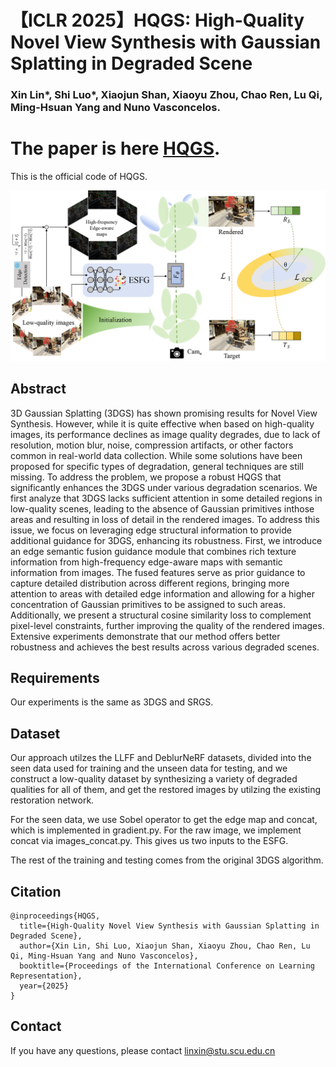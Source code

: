 # 【ICLR 2025】HQGS: High-Quality Novel View Synthesis with Gaussian Splatting in Degraded Scene
### Xin Lin*, Shi Luo*, Xiaojun Shan, Xiaoyu Zhou, Chao Ren, Lu Qi, Ming-Hsuan Yang and Nuno Vasconcelos. 
# The paper is here [HQGS](https://openreview.net/pdf?id=25Zlvl7JxW).
This is the official code of HQGS.

![main_fig](./framework_5.png)

## Abstract
3D Gaussian Splatting (3DGS) has shown promising results for Novel View Synthesis. However, while it is quite effective when based on high-quality images, its performance declines as image quality degrades, due to lack of resolution, motion blur, noise, compression artifacts, or other factors common in real-world data collection. While some solutions have been proposed for specific types of degradation, general techniques are still missing. To address the problem, we propose a robust HQGS that significantly enhances the 3DGS under various degradation scenarios. We first analyze that 3DGS lacks sufficient attention in some detailed
regions in low-quality scenes, leading to the absence of Gaussian primitives inthose areas and resulting in loss of detail in the rendered images. To address this issue, we focus on leveraging edge structural information to provide additional guidance for 3DGS, enhancing its robustness. First, we introduce an edge semantic fusion guidance module that combines rich texture information from high-frequency edge-aware maps with semantic information from images. The fused features serve as prior guidance to capture detailed distribution across different regions, bringing more attention to areas with detailed edge information and allowing for a higher concentration of Gaussian primitives to be assigned to such areas. Additionally, we present a structural cosine similarity loss to complement pixel-level constraints, further improving the quality of the rendered images. Extensive experiments demonstrate that our method offers better robustness and achieves the best results across various degraded scenes.

## Requirements
Our experiments is the same as 3DGS and SRGS.

## Dataset
Our approach utilzes the LLFF and DeblurNeRF datasets, divided into the seen data used for training and the unseen data for testing, and we construct a low-quality dataset by synthesizing a variety of degraded qualities for all of them, and get the restored images by utilzing the existing restoration network.

For the seen data, we use Sobel operator to get the edge map and concat, which is implemented in gradient.py. For the raw image, we implement concat via images_concat.py. This gives us two inputs to the ESFG.

The rest of the training and testing comes from the original 3DGS algorithm. 

## Citation

    @inproceedings{HQGS,
      title={High-Quality Novel View Synthesis with Gaussian Splatting in Degraded Scene}, 
      author={Xin Lin, Shi Luo, Xiaojun Shan, Xiaoyu Zhou, Chao Ren, Lu Qi, Ming-Hsuan Yang and Nuno Vasconcelos},
      booktitle={Proceedings of the International Conference on Learning Representation},
      year={2025}
    }

## Contact
If you have any questions, please contact linxin@stu.scu.edu.cn



